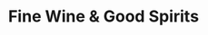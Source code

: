 ---
title: "Fine Wine & Good Spirits"
url: /carbondale/fine-wine-und-good-spirits/
shop: Spirituosen
---